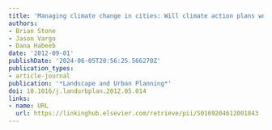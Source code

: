 ```yaml
---
title: 'Managing climate change in cities: Will climate action plans work?'
authors:
- Brian Stone
- Jason Vargo
- Dana Habeeb
date: '2012-09-01'
publishDate: '2024-06-05T20:56:25.566270Z'
publication_types:
- article-journal
publication: '*Landscape and Urban Planning*'
doi: 10.1016/j.landurbplan.2012.05.014
links:
- name: URL
  url: https://linkinghub.elsevier.com/retrieve/pii/S0169204612001843
---
```

